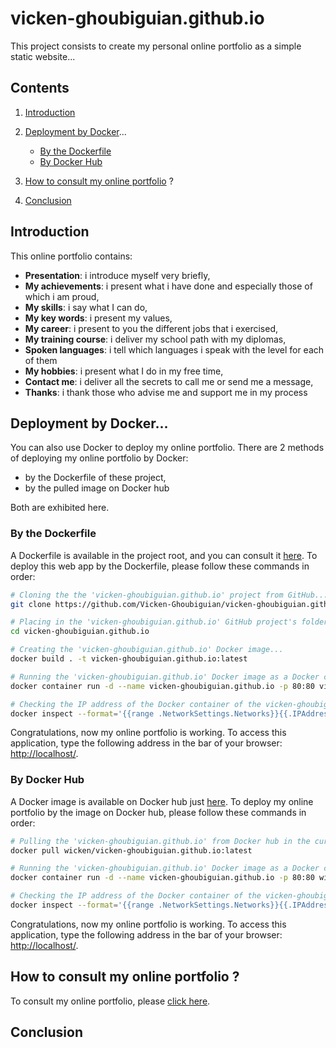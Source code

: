 # vicken-ghoubiguian.github.io

This project consists to create my personal online portfolio as a simple static website...

## Contents

1. [Introduction](#introduction)

2. [Deployment by Docker](#deployment_by_docker)...

	* [By the Dockerfile](#deployment_by_docker)
	* [By Docker Hub](#deployment_by_docker_docker_hub)

3. [How to consult my online portfolio](#consultation) ?

4. [Conclusion](#conclusion)

<a name="introduction"></a>
## Introduction

This online portfolio contains:

* **Presentation**: i introduce myself very briefly,
* **My achievements**: i present what i have done and especially those of which i am proud,
* **My skills**: i say what I can do,
* **My key words**: i present my values,
* **My career**: i present to you the different jobs that i exercised,
* **My training course**: i deliver my school path with my diplomas,
* **Spoken languages**: i tell which languages i speak with the level for each of them
* **My hobbies**: i present what I do in my free time,
* **Contact me**: i deliver all the secrets to call me or send me a message,
* **Thanks**: i thank those who advise me and support me in my process

<a name="deployment_by_docker"></a>
## Deployment by Docker...

You can also use Docker to deploy my online portfolio. There are 2 methods of deploying my online portfolio by Docker:

* by the Dockerfile of these project,
* by the pulled image on Docker hub

Both are exhibited here.

<a name="deployment_by_docker_dockerfile"></a>
### By the Dockerfile

A Dockerfile is available in the project root, and you can consult it [here](https://github.com/Vicken-Ghoubiguian/vicken-ghoubiguian.github.io/blob/master/Dockerfile). To deploy this web app by the Dockerfile, please follow these commands in order:

```bash
# Cloning the the 'vicken-ghoubiguian.github.io' project from GitHub...
git clone https://github.com/Vicken-Ghoubiguian/vicken-ghoubiguian.github.io

# Placing in the 'vicken-ghoubiguian.github.io' GitHub project's folder...
cd vicken-ghoubiguian.github.io

# Creating the 'vicken-ghoubiguian.github.io' Docker image...
docker build . -t vicken-ghoubiguian.github.io:latest

# Running the 'vicken-ghoubiguian.github.io' Docker image as a Docker container to deploy this portfolio online...
docker container run -d --name vicken-ghoubiguian.github.io -p 80:80 vicken-ghoubiguian.github.io:latest

# Checking the IP address of the Docker container of the vicken-ghoubiguian.github.io application...
docker inspect --format='{{range .NetworkSettings.Networks}}{{.IPAddress}}{{end}}' vicken-ghoubiguian.github.io
```

Congratulations, now my online portfolio is working. To access this application, type the following address in the bar of your browser: [http://localhost/](http://localhost/).

<a name="deployment_by_docker_docker_hub"></a>
### By Docker Hub

A Docker image is available on Docker hub just [here](https://hub.docker.com/r/wicken/vicken-ghoubiguian.github.io). To deploy my online portfolio by the image on Docker hub, please follow these commands in order:

```bash
# Pulling the 'vicken-ghoubiguian.github.io' from Docker hub in the current machine...
docker pull wicken/vicken-ghoubiguian.github.io:latest

# Running the 'vicken-ghoubiguian.github.io' Docker image as a Docker container to deploy this portfolio online...
docker container run -d --name vicken-ghoubiguian.github.io -p 80:80 wicken/vicken-ghoubiguian.github.io:latest

# Checking the IP address of the Docker container of the vicken-ghoubiguian.github.io application...
docker inspect --format='{{range .NetworkSettings.Networks}}{{.IPAddress}}{{end}}' vicken-ghoubiguian.github.io
```

Congratulations, now my online portfolio is working. To access this application, type the following address in the bar of your browser: [http://localhost/](http://localhost/).

<a name='consultation'></a>
## How to consult my online portfolio ?

To consult my online portfolio, please [click here](https://vicken-ghoubiguian.github.io/).

<a name='conclusion'></a>
## Conclusion
